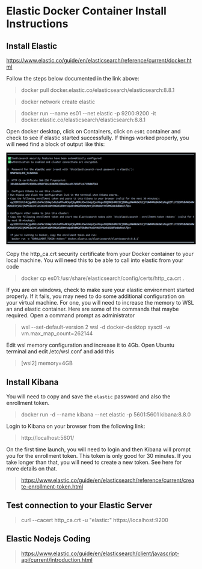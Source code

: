 # Elastic Docker Container Install Instructions

## Install Elastic
https://www.elastic.co/guide/en/elasticsearch/reference/current/docker.html

Follow the steps below documented in the link above:

> docker pull docker.elastic.co/elasticsearch/elasticsearch:8.8.1

> docker network create elastic

> docker run --name es01 --net elastic -p 9200:9200 -it docker.elastic.co/elasticsearch/elasticsearch:8.8.1

Open docker desktop, click on Containers, click on `es01` container and check to see if elastic started successfully.  If things worked properly, you will need find a block of output like this:

![Elastic configurations and credentials](/elastic-enrollment.png)


Copy the http_ca.crt security certificate from your Docker container to your local machine.  You will need this to be able to call into elastic from your code

>docker cp es01:/usr/share/elasticsearch/config/certs/http_ca.crt .

If you are on windows, check to make sure your elastic environment started properly.  If it fails, you may need to do some additional configuration on your virtual machine.  For one, you will need to increase the memory to WSL an and elastic container.  Here are some of the commands that maybe required.  Open a command prompt as administrator

>wsl --set-default-version 2
>wsl -d docker-desktop
sysctl -w vm.max_map_count=262144

Edit wsl memory configuration and increase it to 4Gb.  Open Ubuntu terminal and edit /etc/wsl.conf and add this
>[wsl2]
memory=4GB


## Install Kibana

You will need to copy and save the `elastic` password and also the enrollment token.
> docker run -d --name kibana --net elastic -p 5601:5601 kibana:8.8.0

Login to Kibana on your browser from the following link:  
> http://localhost:5601/

On the first time launch, you will need to login and then Kibana will prompt you for the enrollment token.  This token is only good for 30 minutes.  If you take longer than that, you will need to create a new token.  See here for more details on that.
> https://www.elastic.co/guide/en/elasticsearch/reference/current/create-enrollment-token.html

## Test connection to your Elastic Server
> curl --cacert http_ca.crt -u "elastic:<elastic-password>" https://localhost:9200

## Elastic Nodejs Coding
> https://www.elastic.co/guide/en/elasticsearch/client/javascript-api/current/introduction.html
